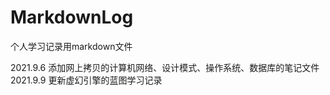 # MarkdownLog

个人学习记录用markdown文件


2021.9.6 添加网上拷贝的计算机网络、设计模式、操作系统、数据库的笔记文件  
2021.9.9 更新虚幻引擎的蓝图学习记录
